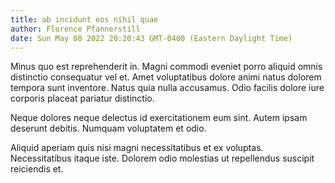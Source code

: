 ```yaml
---
title: ab incidunt eos nihil quae
author: Florence Pfannerstill
date: Sun May 08 2022 20:20:43 GMT-0400 (Eastern Daylight Time)
---
```

Minus quo est reprehenderit in. Magni commodi eveniet porro aliquid omnis distinctio consequatur vel et. Amet voluptatibus dolore animi natus dolorem tempora sunt inventore. Natus quia nulla accusamus. Odio facilis dolore iure corporis placeat pariatur distinctio.

 Neque dolores neque delectus id exercitationem eum sint. Autem ipsam deserunt debitis. Numquam voluptatem et odio.

 Aliquid aperiam quis nisi magni necessitatibus et ex voluptas. Necessitatibus itaque iste. Dolorem odio molestias ut repellendus suscipit reiciendis et.